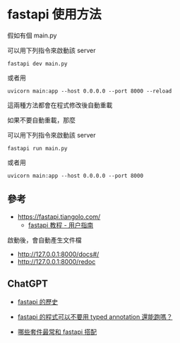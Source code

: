 # fastapi 使用方法

假如有個 main.py

可以用下列指令來啟動該 server

    fastapi dev main.py 

或者用

    uvicorn main:app --host 0.0.0.0 --port 8000 --reload

這兩種方法都會在程式修改後自動重載

如果不要自動重載，那麼

可以用下列指令來啟動該 server

    fastapi run main.py

或者用

    uvicorn main:app --host 0.0.0.0 --port 8000


## 參考

* https://fastapi.tiangolo.com/
    * [fastapi 教程 - 用户指南](https://fastapi.tiangolo.com/)

啟動後，會自動產生文件檔

* http://127.0.0.1:8000/docs#/
* http://127.0.0.1:8000/redoc

## ChatGPT

* [fastapi 的歷史](https://chatgpt.com/c/6743e10d-6f50-8012-8b5b-522e55f8a1ae)

* [fastapi 的程式可以不要用 typed annotation 還能跑嗎？](https://chatgpt.com/c/6743de52-fb40-8012-81b0-d3cb6a4421a5)

* [哪些套件最常和 fastapi 搭配](https://chatgpt.com/c/6743e88e-860c-8012-b80e-75e24e0adc0a)
